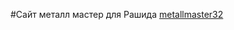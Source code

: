 #Сайт металл мастер для Рашида
[metallmaster32](https://davidfox15.github.io/rahsid-site/public/index.html)